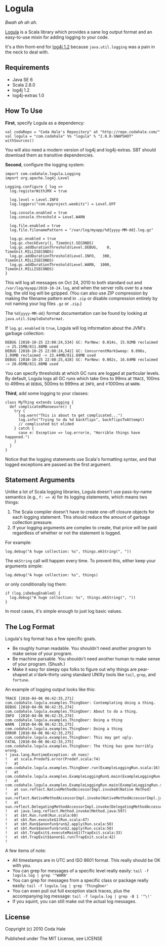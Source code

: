 Logula
======

*Bwah ah ah ah.*

[Logula](http://github.com/codahale/logula) is a Scala library which provides a
sane log output format and an easy-to-use mixin for adding logging to your code.

It's a thin front-end for [log4j 1.2](http://logging.apache.org/log4j/1.2/)
because `java.util.logging` was a pain in the neck to deal with.


Requirements
------------

* Java SE 6
* Scala 2.8.0
* log4j 1.2
* log4j-extras 1.0


How To Use
----------

**First**, specify Logula as a dependency:

    val codaRepo = "Coda Hale's Repository" at "http://repo.codahale.com/"
    val logula = "com.codahale" %% "logula" % "2.0.0-SNAPSHOT" withSources()

You will also need a modern version of log4j and log4j-extras. SBT should
download them as transitive dependencies.

**Second**, configure the logging system:

    import com.codahale.logula.Logging
    import org.apache.log4j.Level
    
    Logging.configure { log =>
      log.registerWithJMX = true
      
      log.level = Level.INFO
      log.loggers("com.myproject.weebits") = Level.OFF
      
      log.console.enabled = true
      log.console.threshold = Level.WARN
      
      log.file.enabled = true
      log.file.filenamePattern = "/var/log/myapp/%d{yyyy-MM-dd}.log.gz"
      
      log.gc.enabled = true
      log.gc.checkEvery(1, TimeUnit.SECONDS)
      log.gc.addDurationThreshold(Level.DEBUG,    0, TimeUnit.MILLISECONDS)
      log.gc.addDurationThreshold(Level.INFO,   300, TimeUnit.MILLISECONDS)
      log.gc.addDurationThreshold(Level.WARN,  1000, TimeUnit.MILLISECONDS)
    }

This will log all messages on Oct 24, 2010 to both standard out and
`/var/log/myapp/2010-10-24.log`, and when the server rolls over to a new log,
the old log will be gzipped. (You can also use ZIP compression by making the
filename pattern end in `.zip` or disable compression entirely by not naming
your log files `.gz` or `.zip`.)

The `%d{yyyy-MM-dd}` format documentation can be found by looking at
`java.util.SimpleDateFormat`.

If `log.gc.enabled` is `true`, Logula will log information about the JVM's
garbage collection:
    
    DEBUG [2010-10-25 22:08:24,534] GC: ParNew: 0.014s, 15.92MB reclaimed -> 25.15MB/811.88MB used
    DEBUG [2010-10-25 22:08:24,542] GC: ConcurrentMarkSweep: 0.096s, 1.99MB reclaimed -> 23.44MB/811.88MB used
    DEBUG [2010-10-25 22:08:25,428] GC: ParNew: 0.002s, 16.64MB reclaimed -> 28.05MB/811.88MB used

You can specify thresholds at which GC runs are logged at particular levels. By
default, Logula logs all GC runs which take 0ms to 99ms at `TRACE`, 100ms to
499ms at `DEBUG`, 500ms to 999ms at `INFO`, and ≥1000ms at `WARN`.

**Third**, add some logging to your classes:
    
    class MyThing extends Logging {
      def complicatedManoeuvre() {
        try {
          log.warn("This is about to get complicated...")
          log.info("Trying to do %d backflips", backflipsToAttempt)
          // complicated bit elided
        } catch {
          case e: Exception => log.error(e, "Horrible things have happened.")
        }
      }
    }

Notice that the logging statements use Scala's formatting syntax, and that
logged exceptions are passed as the first argument.


Statement Arguments
-------------------

Unlike a lot of Scala logging libraries, Logula doesn't use pass-by-name
semantics (e.g., `f: => A`) for its logging statements, which means two things:

1. The Scala compiler doesn't have to create one-off closure objects for each
   logging statement. This should reduce the amount of garbage collection
   pressure.
2. If your logging arguments are complex to create, that price will be paid
   regardless of whether or not the statement is logged.

For example:
    
    log.debug("A huge collection: %s", things.mkString(", "))

The `mkString` call will happen every time. To prevent this, either keep your
arguments simple:
    
    log.debug("A huge collection: %s", things)

or only conditionally log them:
    
    if (log.isDebugEnabled) {
      log.debug("A huge collection: %s", things.mkString(", "))
    }

In most cases, it's simple enough to just log basic values.


The Log Format
--------------

Logula's log format has a few specific goals.

* Be roughly human readable. You shouldn't need another program to make sense of
  your program.
* Be machine parsable. You shouldn't need another human to make sense of your
  program. (Shush.)
* Make it easy for sleepy ops folks to figure out why things are pear-shaped at
  o'dark-thirty using standard UNIXy tools like `tail`, `grep`, and `fortune`.

An example of logging output looks like this:

    TRACE [2010-04-06 06:42:35,271] com.codahale.logula.examples.ThingDoer: Contemplating doing a thing.
    DEBUG [2010-04-06 06:42:35,274] com.codahale.logula.examples.ThingDoer: About to do a thing.
    INFO  [2010-04-06 06:42:35,274] com.codahale.logula.examples.ThingDoer: Doing a thing
    WARN  [2010-04-06 06:42:35,275] com.codahale.logula.examples.ThingDoer: Doing a thing
    ERROR [2010-04-06 06:42:35,275] com.codahale.logula.examples.ThingDoer: This may get ugly.
    FATAL [2010-04-06 06:42:35,275] com.codahale.logula.examples.ThingDoer: The thing has gone horribly wrong.
    ! java.lang.RuntimeException: oh noes!
    ! 	at scala.Predef$.error(Predef.scala:74)
    ! 	at com.codahale.logula.examples.ThingDoer.run(ExampleLoggingRun.scala:16)
    ! 	at com.codahale.logula.examples.ExampleLoggingRun$.main(ExampleLoggingRun.scala:40)
    ! 	at com.codahale.logula.examples.ExampleLoggingRun.main(ExampleLoggingRun.scala)
    ! 	at sun.reflect.NativeMethodAccessorImpl.invoke0(Native Method)
    ! 	at sun.reflect.NativeMethodAccessorImpl.invoke(NativeMethodAccessorImpl.java:39)
    ! 	at sun.reflect.DelegatingMethodAccessorImpl.invoke(DelegatingMethodAccessorImpl.java:25)
    ! 	at java.lang.reflect.Method.invoke(Method.java:597)
    ! 	at sbt.Run.run0(Run.scala:60)
    ! 	at sbt.Run.execute$1(Run.scala:47)
    ! 	at sbt.Run$$anonfun$run$2.apply(Run.scala:50)
    ! 	at sbt.Run$$anonfun$run$2.apply(Run.scala:50)
    ! 	at sbt.TrapExit$.executeMain$1(TrapExit.scala:33)
    ! 	at sbt.TrapExit$$anon$1.run(TrapExit.scala:42)
    ! 

A few items of note:

  * All timestamps are in UTC and ISO 8601 format. This really should be OK with
    you.
  * You can grep for messages of a specific level really easily:
    `tail -f logula.log | grep '^WARN'`
  * You can grep for messages from a specific class or package really easily:
    `tail -f logula.log | grep 'ThingDoer'`
  * You can even pull out full exception stack traces, plus the accompanying
    log message: `tail -f logula.log | grep -B 1 '^\!'`
  * If you squint, you can still make out the actual log messages.

License
-------

Copyright (c) 2010 Coda Hale

Published under The MIT License, see LICENSE